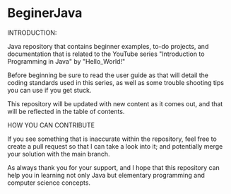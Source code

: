 # BeginerJava

INTRODUCTION:

Java repository that contains beginner examples, to-do projects, and documentation that is related to the YouTube series "Introduction to Programming in Java" by "Hello_World!"

Before beginning be sure to read the user guide as that will detail the coding standards used in this series, as well as some trouble shooting tips you can use if you get stuck. 

This repository will be updated with new content as it comes out, and that will be reflected in the table of contents. 

HOW YOU CAN CONTRIBUTE

If you see something that is inaccurate within the repository, feel free to create a pull request so that I can take a look into it; and potentially merge your solution with the main branch. 

As always thank you for your support, and I hope that this repository can help you in learning not only Java but elementary programming and computer science concepts.

